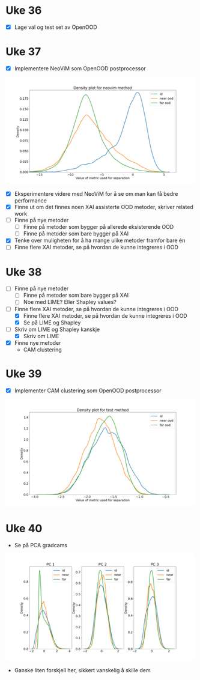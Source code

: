 # Uke 36

- [x] Lage val og test set av OpenOOD

# Uke 37

- [x] Implementere NeoViM som OpenOOD postprocessor

![](./progresspictures/neovim.png)

- [x] Eksperimentere videre med NeoViM for å se om man kan få bedre performance
- [x] Finne ut om det finnes noen XAI assisterte OOD metoder, skriver related work
- [ ] Finne på nye metoder
    - [ ] Finne på metoder som bygger på allerede eksisterende OOD
    - [ ] Finne på metoder som bare bygger på XAI
- [x] Tenke over muligheten for å ha mange ulike metoder framfor bare én
- [ ] Finne flere XAI metoder, se på hvordan de kunne integreres i OOD

# Uke 38

- [ ] Finne på nye metoder
    - [ ] Finne på metoder som bare bygger på XAI
    - [ ] Noe med LIME? Eller Shapley values?
- [ ] Finne flere XAI metoder, se på hvordan de kunne integreres i OOD
    - [x] Finne flere XAI metoder, se på hvordan de kunne integreres i OOD
    - [x] Se på LIME og Shapley
- [ ] Skriv om LIME og Shapley kanskje
    - [x] Skriv om LIME
- [x] Finne nye metoder
    - CAM clustering

# Uke 39

- [x] Implementer CAM clustering som OpenOOD postprocessor

![](./progresspictures/cam_clustering.png)

# Uke 40

- Se på PCA gradcams

![](./progresspictures/gradcam_pca.png)

- Ganske liten forskjell her, sikkert vanskelig å skille dem
